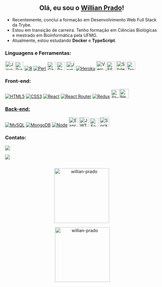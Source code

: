 <h2 align="center">Olá, eu sou o <a href="https://www.linkedin.com/in/willian-prado-dev/">Willian Prado</a>!</h2>

- Recentemente, concluí a formação em Desenvolvimento Web Full Stack da Trybe.
- Estou em transição de carreira. Tenho formação em Ciências Biológicas e mestrado em Bioinformática pela UFMG.
- Atualmente, estou estudando **Docker** e **TypeScript**.

<h3 align="left">Linguagens e Ferramentas:</h3>

<p align="left">
<a href="https://developer.mozilla.org/en-US/docs/Web/JavaScript"><img src="https://img.shields.io/badge/JavaScript-323330?style=for-the-badge&logo=javascript&logoColor=F7DF1E" title="JavaScript" height="29"/></a>
<a href="https://www.python.org/"><img src="https://img.shields.io/badge/Python-FFD43B?style=for-the-badge&logo=python&logoColor=blue" title="Python" height="27"></a>
<a href="https://www.r-project.org/"><img src="https://img.shields.io/badge/R-276DC3?style=for-the-badge&logo=r&logoColor=white" title="R"></a>
<a href="https://www.perl.org/"><img src="https://img.shields.io/badge/Perl-39457E?style=for-the-badge&logo=perl&logoColor=white" title="Perl"></a>
<a href="https://git-scm.com/"><img src="https://img.shields.io/badge/GIT-E44C30?style=for-the-badge&logo=git&logoColor=white" title="Git" height="27"/></a>
<a href="https://www.gnu.org/savannah-checkouts/gnu/bash/manual/bash.html"><img src="https://img.shields.io/badge/GNU%20Bash-4EAA25?style=for-the-badge&logo=GNU%20Bash&logoColor=white" title="Bash" height="27"/></a>
<a href="https://jestjs.io"><img src="https://img.shields.io/badge/Jest-C21325?style=for-the-badge&logo=jest&logoColor=white" title="Jest" height="28"/></a>
<a href="https://www.heroku.com/"><img src="https://img.shields.io/badge/Heroku-430098?style=for-the-badge&logo=heroku&logoColor=white" title="Heroku"/></a>
<a href="https://vercel.com/"><img src="https://img.shields.io/badge/Vercel-000000?style=for-the-badge&logo=vercel&logoColor=white" title="Vercel" height="30"</a>
<a href="https://eslint.org/"><img src="https://img.shields.io/badge/eslint-3A33D1?style=for-the-badge&logo=eslint&logoColor=white" title="ESLint" height="28"></a>  
<a href="https://stylelint.io/"><img src="https://img.shields.io/badge/stylelint-000?style=for-the-badge&logo=stylelint&logoColor=white" title="Stylelint" height="30"></a>
<a href="https://trello.com/"><img src="https://img.shields.io/badge/Trello-0052CC?style=for-the-badge&logo=trello&logoColor=white" title="Trello" height="28"></a>
</p>

<h3 align="left">Front-end:</h3>

<p align="left">
<a href="https://www.w3.org/html/"><img src="https://img.shields.io/badge/HTML5-E34F26?style=for-the-badge&logo=html5&logoColor=white" title="HTML5"></a>
<a href="https://www.w3schools.com/css/"><img src="https://img.shields.io/badge/CSS3-1572B6?style=for-the-badge&logo=css3&logoColor=white" title="CSS3"/></a>
<a href="https://reactjs.org/"><img src="https://img.shields.io/badge/React-20232A?style=for-the-badge&logo=react&logoColor=61DAFB" title="React"/></a>
<a href="https://reactrouter.com/"><img src="https://img.shields.io/badge/React_Router-CA4245?style=for-the-badge&logo=react-router&logoColor=white" title="React Router"></a>
<a href="https://redux.js.org/"><img src="https://img.shields.io/badge/Redux-593D88?style=for-the-badge&logo=redux&logoColor=white" title="Redux"></a>
<a href="https://styled-components.com/"><img src="https://img.shields.io/badge/styled--components-DB7093?style=for-the-badge&logo=styled-components&logoColor=white" title="Styled Components" height="28></a>
<a href="https://nextjs.org/"><img src="https://img.shields.io/badge/next.js-000000?style=for-the-badge&logo=nextdotjs&logoColor=white" title="NextJS" height="30"</a></p>

<h3 align="left">Back-end:</h3>

<p align="left">
<a href="https://www.mysql.com/"><img src="https://img.shields.io/badge/MySQL-005C84?style=for-the-badge&logo=mysql&logoColor=white" title="MySQL"></a>
<a href="https://www.mongodb.com/"><img src="https://img.shields.io/badge/MongoDB-4EA94B?style=for-the-badge&logo=mongodb&logoColor=white" title="MongoDB"></a>
<a href="https://nodejs.org/en/"><img src="https://img.shields.io/badge/Node.js-339933?style=for-the-badge&logo=nodedotjs&logoColor=white" title="Node"></a>
<a href="https://expressjs.com/"><img src="https://img.shields.io/badge/Express.js-000000?style=for-the-badge&logo=express&logoColor=white" title="Express" height="31"></a>
<a href="https://jwt.io/"><img src="https://img.shields.io/badge/JWT-000000?style=for-the-badge&logo=JSON%20web%20tokens&logoColor=white" title="JWT" height="31"></a>
<a href="https://sequelize.org/"><img src="https://img.shields.io/badge/Sequelize-52B0E7?style=for-the-badge&logo=Sequelize&logoColor=white" title="Sequelize" height="28"></a>
<a href="https://socket.io/"><img src="https://img.shields.io/badge/Socket.io-010101?&style=for-the-badge&logo=Socket.io&logoColor=white" title="Socket.io" height="31"></a>

<h3 align="left">Contato:</h3>

<a href="mailto:this.willprado@gmail.com"><img src="https://img.shields.io/badge/Gmail-D14836?style=for-the-badge&logo=gmail&logoColor=white"></a>

<a href="https://www.linkedin.com/in/willian-prado-dev/"><img src="https://img.shields.io/badge/LinkedIn-0077B5?style=for-the-badge&logo=linkedin&logoColor=white"></a>

##

<div align="center">
<p><img align="center" height= "180em" src="https://github-readme-stats.vercel.app/api/top-langs?username=willian-prado&show_icons=true&locale=en&layout=compact&theme=dark" alt="willian-prado" /></p>
</div>
<div align="center">
<p>&nbsp;<img align="center" height= "180em" src="https://github-readme-stats.vercel.app/api?username=willian-prado&show_icons=true&locale=en&theme=dark&count_private=true" alt="willian-prado" /></p>
</div>
